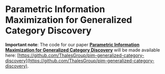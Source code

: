 # Parametric Information Maximization for Generalized Category Discovery

**Important note**: The code for our paper [**Parametric Information Maximization for Generalized Category Discovery**](https://arxiv.org/pdf/2212.00334.pdf) will be made available here: [https://github.com/ThalesGroup/pim-generalized-category-discovery](https://github.com/ThalesGroup/pim-generalized-category-discovery).


